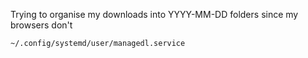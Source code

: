 Trying to organise my downloads into YYYY-MM-DD folders since my browsers don't

	~/.config/systemd/user/managedl.service
